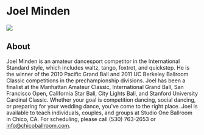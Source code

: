 # Joel Minden
<img src="https://s1dancefest.s3.amazonaws.com/Joel%20Minden.jpg" />

## About
Joel Minden is an amateur dancesport competitor in the International Standard style, which includes waltz, tango, foxtrot, and quickstep. He is the winner of the 2010 Pacific Grand Ball and 2011 UC Berkeley Ballroom Classic competitions in the prechampionship divisions. Joel has been a finalist at the Manhattan Amateur Classic, International Grand Ball, San Francisco Open, California Star Ball, City Lights Ball, and Stanford University Cardinal Classic. Whether your goal is competition dancing, social dancing, or preparing for your wedding dance, you've come to the right place. Joel is available to teach individuals, couples, and groups at Studio One Ballroom in Chico, CA. For scheduling, please call (530) 763-2653 or <a href="mailto:info@chicoballroom.com">info@chicoballroom.com</a>.